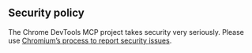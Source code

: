 ## Security policy

The Chrome DevTools MCP project takes security very seriously. Please use [Chromium’s process to report security issues](https://www.chromium.org/Home/chromium-security/reporting-security-bugs/).
